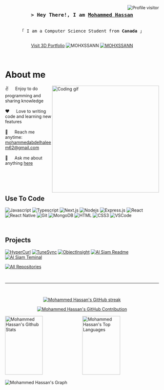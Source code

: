 <!--
<h2 align="center">
  Welcome to Mohammed Hassan's World!
  <img src="https://media.giphy.com/media/hvRJCLFzcasrR4ia7z/giphy.gif" width="28">
</h2>
-->

<!--
<p align="center">
  <a href="https://github.com/MOHXSSANN"><img src="https://readme-typing-svg.herokuapp.com/?lines=Self%20Taught%20Programmer;Front%20End%20Developer;1.5%2B%20years%20of%20coding%20experience;Always%20learning%20new%20things&center=true&width=380&height=45"></a>
</p>

 -->

<a href="https://komarev.com/ghpvc/?username=MOHXSSANN">
  <img align="right" src="https://komarev.com/ghpvc/?username=MOHXSSANN&label=Visitors&color=0e75b6&style=flat" alt="Profile visitor" />
</a>




<!-- Intro  -->
<h3 align="center">
        <samp>&gt; Hey There!, I am
                <b><a target="_blank" href="https://MOHXSSANN.com">Mohammed Hassan</a></b>
        </samp>
</h3>


<p align="center"> 
  <samp>
    <!-- <a href="https://www.google.com/search?q=Al+Siam">「 Google Me 」</a> -->
    <br>
    「 I am a Computer Science Student from <b>Canada</b> 」
    <br>
    <br>
  </samp>
</p>

<p align="center">
<a href="https://mohxssann.github.io/3D-Portfolio/" target="_blank">Visit 3D Portfolio</a>
  <img src="https://img.shields.io/badge/Website-DC143C?style=for-the-badge&logo=medium&logoColor=white" alt="MOHXSSANN" />
 </a>
 <a href="https://www.linkedin.com/in/mohammed-h-20a63a1a7/" target="_blank">
  <img src="https://img.shields.io/badge/LinkedIn-0077B5?style=for-the-badge&logo=linkedin&logoColor=white" alt="MOHXSSANN"/>
 </a>
 <!-- <a href="https://dev.to/MOHXSSANN" target="_blank">
  <img src="https://img.shields.io/badge/dev.to-0A0A0A?style=for-the-badge&logo=dev.to&logoColor=white" alt="MOHXSSANN" />
 </a> -->
</p>
<br />

<!-- About Section -->
 # About me
 
<p>
 <img align="right" width="350" src="/assets/programmer.gif" alt="Coding gif" />
  
 ✌️ &emsp; Enjoy to do programming and sharing knowledge <br/><br/>
 ❤️ &emsp; Love to writing code and learning new features<br/><br/>
 📧 &emsp; Reach me anytime: mohammedabdelhaleem62@gmail.com<br/><br/>
 💬 &emsp; Ask me about anything [here](https://github.com/MOHXSSANN/MOHXSSANN/issues)

</p>

<br/>
<br/>
<br/>

## Use To Code

![Javascript](https://img.shields.io/badge/Javascript-F0DB4F?style=for-the-badge&labelColor=black&logo=javascript&logoColor=F0DB4F)
![Typescript](https://img.shields.io/badge/Typescript-007acc?style=for-the-badge&labelColor=black&logo=typescript&logoColor=007acc)
![Next.js](https://img.shields.io/badge/next.js-000000?style=for-the-badge&logo=nextdotjs&logoColor=white)
![Nodejs](https://img.shields.io/badge/Nodejs-3C873A?style=for-the-badge&labelColor=black&logo=node.js&logoColor=3C873A)
![Express.js](https://img.shields.io/badge/Express.js-000000?style=for-the-badge&logo=express&logoColor=white)
![React](https://img.shields.io/badge/-React-61DBFB?style=for-the-badge&labelColor=black&logo=react&logoColor=61DBFB)
![React Native](https://img.shields.io/badge/React_Native-20232A?style=for-the-badge&logo=react&logoColor=61DAFB)
![Git](https://img.shields.io/badge/Git-F05032?style=for-the-badge&logo=git&logoColor=white)
![MongoDB](https://img.shields.io/badge/MongoDB-4EA94B?style=for-the-badge&logo=mongodb&logoColor=white)
![HTML](https://img.shields.io/badge/HTML5-E34F26?style=for-the-badge&logo=html5&logoColor=white)
![CSS3](https://img.shields.io/badge/CSS3-1572B6?style=for-the-badge&logo=css3&logoColor=white)
![VSCode](https://img.shields.io/badge/Visual_Studio-0078d7?style=for-the-badge&logo=visual%20studio&logoColor=white)


<br/>

## Projects 
[![HyperCurl](https://github-readme-stats.vercel.app/api/pin/?username=mohxssann&repo=HyperCurl&border_color=7F3FBF&bg_color=0D1117&title_color=C9D1D9&text_color=8B949E&icon_color=7F3FBF)](https://github.com/MOHXSSANN/HyperCurl)
[![TuneSync](https://github-readme-stats.vercel.app/api/pin/?username=mohxssann&repo=TuneSync&border_color=7F3FBF&bg_color=0D1117&title_color=C9D1D9&text_color=8B949E&icon_color=7F3FBF)](https://github.com/MOHXSSANN/TuneSync)
[![ObjectInsight](https://github-readme-stats.vercel.app/api/pin/?username=mohxssann&repo=ObjectInsight&border_color=7F3FBF&bg_color=0D1117&title_color=C9D1D9&text_color=8B949E&icon_color=7F3FBF)](https://github.com/MOHXSSANN/ObjectInsight)
[![Al Siam Readme](https://github-readme-stats.vercel.app/api/pin/?username=MOHXSSANN&repo=MOHXSSANN&border_color=7F3FBF&bg_color=0D1117&title_color=C9D1D9&text_color=8B949E&icon_color=7F3FBF)](https://github.com/MOHXSSANN/MOHXSSANN)
[![Al Siam Teminal](https://github-readme-stats.vercel.app/api/pin/?username=MOHXSSANN&repo=MOHXSSANN.github.io&border_color=7F3FBF&bg_color=0D1117&title_color=C9D1D9&text_color=8B949E&icon_color=7F3FBF)](https://github.com/MOHXSSANN/MOHXSSANN.github.io)

<p align="left">
  <a href="https://github.com/MOHXSSANN?tab=repositories" target="_blank"><img alt="All Repositories" title="All Repositories" src="https://img.shields.io/badge/-All%20Repos-2962FF?style=for-the-badge&logo=koding&logoColor=white"/></a>
</p>

<br/>
<hr/>
<br/>

<p align="center">
  <a href="https://github.com/MOHXSSANN">
    <img src="https://github-readme-streak-stats.herokuapp.com/?user=MOHXSSANN&theme=radical&border=7F3FBF&background=0D1117" alt="Mohammed Hassan's GitHub streak"/>
  </a>
</p>

<p align="center">
  <a href="https://github.com/MOHXSSANN">
    <img src="https://github-profile-summary-cards.vercel.app/api/cards/profile-details?username=MOHXSSANN&theme=radical" alt="Mohammed Hassan's GitHub Contribution"/>
  </a>
</p>

<a> 
    <a href="https://github.com/MOHXSSANN"><img alt="Mohammed Hassan's Github Stats" src="https://denvercoder1-github-readme-stats.vercel.app/api?username=MOHXSSANN&show_icons=true&count_private=true&theme=react&border_color=7F3FBF&bg_color=0D1117&title_color=F85D7F&icon_color=F8D866" height="192px" width="49.5%"/></a>
  <a href="https://github.com/MOHXSSANN"><img alt="Mohammed Hassan's Top Languages" src="https://denvercoder1-github-readme-stats.vercel.app/api/top-langs/?username=MOHXSSANN&langs_count=8&layout=compact&theme=react&border_color=7F3FBF&bg_color=0D1117&title_color=F85D7F&icon_color=F8D866" height="192px" width="49.5%"/></a>
  <br/>
</a>


![Mohammed Hassan's Graph](https://github-readme-activity-graph.vercel.app/graph?username=MOHXSSANN&custom_title=Mohammed%20Hassan's%20GitHub%20Activity%20Graph&bg_color=0D1117&color=7F3FBF&line=7F3FBF&point=7F3FBF&area_color=FFFFFF&title_color=FFFFFF&area=true)
